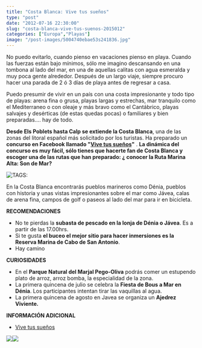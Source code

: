 ```yaml
---
title: "Costa Blanca: Vive tus sueños"
type: "post"
date: "2012-07-16 22:30:00"
slug: "costa-blanca-vive-tus-suenos-2015012"
categories: ["Europa","Playas"]
image: "/post-images/5004740ebae53s241836.jpg"
---
```


 [](/wp-content/uploads/2012/07/500474f2cdb61s181872.jpg)

 No puedo evitarlo, cuando pienso en vacaciones pienso en playa. Cuando las fuerzas están bajo mínimos, sólo me imagino descansando en una tombona al lado del mar, en una de aquellas calitas con agua esmeralda y muy poca gente alrededor. Después de un largo viaje, siempre procuro hacer una parada de 2 ó 3 días de playa antes de regresar a casa.

 Puedo presumir de vivir en un país con una costa impresionante y todo tipo de playas: arena fina o grusa, playas largas y estrechas, mar tranquilo como el Mediterraneo o con oleaje y más bravo como el Cantábrico, playas salvajes y desérticas (de estas quedas pocas) o familiares y bien preparadas.... hay de todo.

 **Desde Els Poblets hasta Calp se extiende la Costa Blanca**, una de las zonas del litoral español más solicitado por los turistas. Ha preparado un **concurso en Facebook llamado "[Vive tus sueños](http://www.vivetussuenos.com/?utm_source=Addoor&utm_medium=Display&utm_campaign=Verano2012)"** . **La dinámica del concurso es muy fácil, sólo tienes que hacerte fan de Costa Blanca y escoger una de las rutas que han preparado: ¿ conocer la Ruta Marina Alta: Son de Mar?**

 ![ TAGS:](/post-images/5004740ebae53s241836.jpg "Calpe by gibffe")

 En la Costa Blanca encontrarás pueblos marineros como Dénia, pueblos con historia y unas vistas impresionantes sobre el mar como Jávea, calas de arena fina, campos de golf o paseos al lado del mar para ir en bicicleta.

 **RECOMENDACIONES**

- No te pierdas la **subasta de pescado en la lonja de Dénia o Jávea**. Es a partir de las 17.00hrs.
- Si te gusta **el buceo el mejor sitio para hacer inmersiones es la Reserva Marina de Cabo de San Antonio**.
- Hay camino

 **CURIOSIDADES**

- En el **Parque Natural del Marjal Pego-Oliva** podrás comer un estupendo plato de arroz, arroz bomba, la especialidad de la zona.
- La primera quincena de julio se celebra la **Fiesta de Bous a Mar en Dénia**. Los participantes intentan tirar las vaquillas al agua.
- La primera quincena de agosto en Javea se organiza un **Ajedrez Viviente.**

 **INFORMACIÓN ADICIONAL**

- [ Vive tus sueños ](http://www.vivetussuenos.com/?utm_source=Addoor&utm_medium=Display&utm_campaign=Verano2012)

 ![](/post-images/B6731345;sz=1x1;ord=[timestamp])![](/post-images/[timestamp])